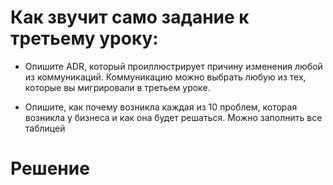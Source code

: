 # Как звучит само задание к третьему уроку:
* Опишите ADR, который проиллюстрирует причину изменения любой из коммуникаций. Коммуникацию можно выбрать любую из тех, которые вы мигрировали в третьем уроке.

* Опишите, как почему возникла каждая из 10 проблем, которая возникла у бизнеса и как она будет решаться. Можно заполнить все таблицей

# Решение

